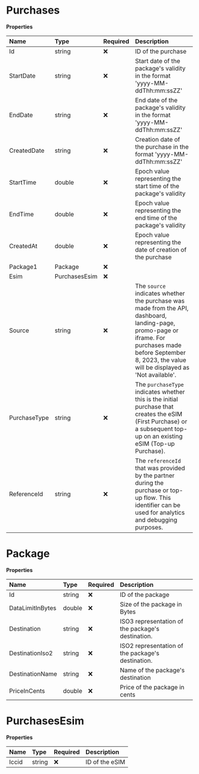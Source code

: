 # Purchases

**Properties**

| Name         | Type          | Required | Description                                                                                                                                                                                                    |
| :----------- | :------------ | :------- | :------------------------------------------------------------------------------------------------------------------------------------------------------------------------------------------------------------- |
| Id           | string        | ❌       | ID of the purchase                                                                                                                                                                                             |
| StartDate    | string        | ❌       | Start date of the package's validity in the format 'yyyy-MM-ddThh:mm:ssZZ'                                                                                                                                     |
| EndDate      | string        | ❌       | End date of the package's validity in the format 'yyyy-MM-ddThh:mm:ssZZ'                                                                                                                                       |
| CreatedDate  | string        | ❌       | Creation date of the purchase in the format 'yyyy-MM-ddThh:mm:ssZZ'                                                                                                                                            |
| StartTime    | double        | ❌       | Epoch value representing the start time of the package's validity                                                                                                                                              |
| EndTime      | double        | ❌       | Epoch value representing the end time of the package's validity                                                                                                                                                |
| CreatedAt    | double        | ❌       | Epoch value representing the date of creation of the purchase                                                                                                                                                  |
| Package1     | Package       | ❌       |                                                                                                                                                                                                                |
| Esim         | PurchasesEsim | ❌       |                                                                                                                                                                                                                |
| Source       | string        | ❌       | The `source` indicates whether the purchase was made from the API, dashboard, landing-page, promo-page or iframe. For purchases made before September 8, 2023, the value will be displayed as 'Not available'. |
| PurchaseType | string        | ❌       | The `purchaseType` indicates whether this is the initial purchase that creates the eSIM (First Purchase) or a subsequent top-up on an existing eSIM (Top-up Purchase).                                         |
| ReferenceId  | string        | ❌       | The `referenceId` that was provided by the partner during the purchase or top-up flow. This identifier can be used for analytics and debugging purposes.                                                       |

# Package

**Properties**

| Name             | Type   | Required | Description                                       |
| :--------------- | :----- | :------- | :------------------------------------------------ |
| Id               | string | ❌       | ID of the package                                 |
| DataLimitInBytes | double | ❌       | Size of the package in Bytes                      |
| Destination      | string | ❌       | ISO3 representation of the package's destination. |
| DestinationIso2  | string | ❌       | ISO2 representation of the package's destination. |
| DestinationName  | string | ❌       | Name of the package's destination                 |
| PriceInCents     | double | ❌       | Price of the package in cents                     |

# PurchasesEsim

**Properties**

| Name  | Type   | Required | Description    |
| :---- | :----- | :------- | :------------- |
| Iccid | string | ❌       | ID of the eSIM |
